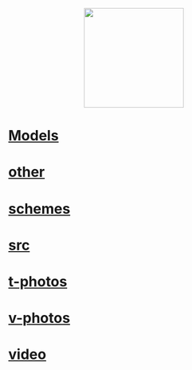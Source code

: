 <p align="center">
  <img width="200" height="200" src="https://github.com/Ploirad/WRO-2024-ArduMASTERS/assets/148375115/122c7233-1e41-4727-894d-9d810f12458b">
</p>
<h1>
<a href= "[models](https://github.com/Ploirad/WRO-2024-ArduMASTERS/tree/main/models)">Models</a>
  
# [other](https://github.com/Ploirad/WRO-2024-ArduMASTERS/tree/main/other)

# [schemes](https://github.com/Ploirad/WRO-2024-ArduMASTERS/tree/main/schemes)

# [src](https://github.com/Ploirad/WRO-2024-ArduMASTERS/tree/main/src)

# [t-photos](https://github.com/Ploirad/WRO-2024-ArduMASTERS/tree/main/t-photos)

# [v-photos](https://github.com/Ploirad/WRO-2024-ArduMASTERS/tree/main/v-photos)

# [video](https://github.com/Ploirad/WRO-2024-ArduMASTERS/tree/main/video)
</h1>
